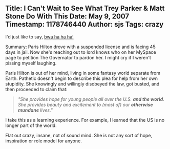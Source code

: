 Title: I Can't Wait to See What Trey Parker & Matt Stone Do With This
Date: May 9, 2007
Timestamp: 1178746440
Author: sjs
Tags: crazy
----

I'd just like to say, <a href="http://news.com.com/8301-10784_3-9717828-7.html">bwa ha ha ha!</a>

Summary: Paris Hilton drove with a suspended license and is facing 45 days in jail. Now she's reaching out to lord knows who on her MySpace page to petition The Governator to pardon her. I might cry if I weren't pissing myself laughing.

Paris Hilton is out of her mind, living in some fantasy world separate from Earth. Pathetic doesn't begin to describe this plea for help from her own stupidity. She knowingly and willingly disobeyed the law, got busted, and then proceeded to claim that:

> *"She provides hope for young people all over the U.S. __and the world__. She provides beauty and excitement to (most of) our __otherwise mundane__ lives."*

I take this as a learning experience. For example, I learned that the US is no longer part of the world.

Flat out crazy, insane, not of sound mind. She is not any sort of hope, inspiration or role model for anyone.
